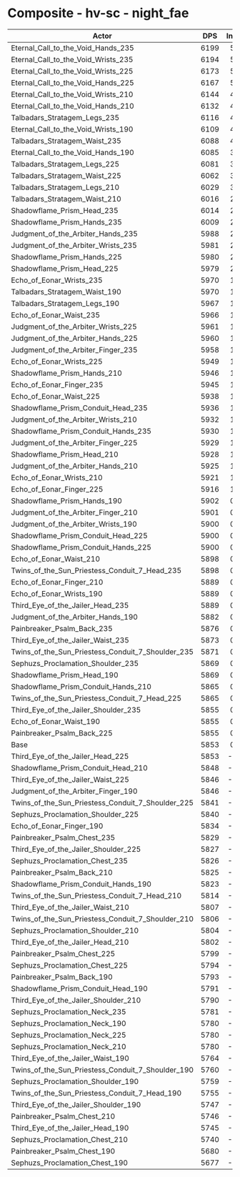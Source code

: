 # Composite - hv-sc - night_fae
| Actor | DPS | Increase |
|---|:---:|:---:|
|Eternal_Call_to_the_Void_Hands_235|6199|5.90%|
|Eternal_Call_to_the_Void_Wrists_235|6194|5.81%|
|Eternal_Call_to_the_Void_Wrists_225|6173|5.45%|
|Eternal_Call_to_the_Void_Hands_225|6167|5.36%|
|Eternal_Call_to_the_Void_Wrists_210|6144|4.96%|
|Eternal_Call_to_the_Void_Hands_210|6132|4.75%|
|Talbadars_Stratagem_Legs_235|6116|4.48%|
|Eternal_Call_to_the_Void_Wrists_190|6109|4.36%|
|Talbadars_Stratagem_Waist_235|6088|4.01%|
|Eternal_Call_to_the_Void_Hands_190|6085|3.95%|
|Talbadars_Stratagem_Legs_225|6081|3.89%|
|Talbadars_Stratagem_Waist_225|6062|3.55%|
|Talbadars_Stratagem_Legs_210|6029|3.00%|
|Talbadars_Stratagem_Waist_210|6016|2.78%|
|Shadowflame_Prism_Head_235|6014|2.74%|
|Shadowflame_Prism_Hands_235|6009|2.66%|
|Judgment_of_the_Arbiter_Hands_235|5988|2.30%|
|Judgment_of_the_Arbiter_Wrists_235|5981|2.17%|
|Shadowflame_Prism_Hands_225|5980|2.16%|
|Shadowflame_Prism_Head_225|5979|2.15%|
|Echo_of_Eonar_Wrists_235|5970|1.99%|
|Talbadars_Stratagem_Waist_190|5970|1.98%|
|Talbadars_Stratagem_Legs_190|5967|1.94%|
|Echo_of_Eonar_Waist_235|5966|1.92%|
|Judgment_of_the_Arbiter_Wrists_225|5961|1.84%|
|Judgment_of_the_Arbiter_Hands_225|5960|1.81%|
|Judgment_of_the_Arbiter_Finger_235|5958|1.79%|
|Echo_of_Eonar_Wrists_225|5949|1.64%|
|Shadowflame_Prism_Hands_210|5946|1.58%|
|Echo_of_Eonar_Finger_235|5945|1.56%|
|Echo_of_Eonar_Waist_225|5938|1.44%|
|Shadowflame_Prism_Conduit_Head_235|5936|1.42%|
|Judgment_of_the_Arbiter_Wrists_210|5932|1.34%|
|Shadowflame_Prism_Conduit_Hands_235|5930|1.31%|
|Judgment_of_the_Arbiter_Finger_225|5929|1.29%|
|Shadowflame_Prism_Head_210|5928|1.27%|
|Judgment_of_the_Arbiter_Hands_210|5925|1.22%|
|Echo_of_Eonar_Wrists_210|5921|1.15%|
|Echo_of_Eonar_Finger_225|5916|1.08%|
|Shadowflame_Prism_Hands_190|5902|0.84%|
|Judgment_of_the_Arbiter_Finger_210|5901|0.81%|
|Judgment_of_the_Arbiter_Wrists_190|5900|0.80%|
|Shadowflame_Prism_Conduit_Head_225|5900|0.80%|
|Shadowflame_Prism_Conduit_Hands_225|5900|0.80%|
|Echo_of_Eonar_Waist_210|5898|0.77%|
|Twins_of_the_Sun_Priestess_Conduit_7_Head_235|5898|0.75%|
|Echo_of_Eonar_Finger_210|5889|0.60%|
|Echo_of_Eonar_Wrists_190|5889|0.60%|
|Third_Eye_of_the_Jailer_Head_235|5889|0.60%|
|Judgment_of_the_Arbiter_Hands_190|5882|0.49%|
|Painbreaker_Psalm_Back_235|5876|0.38%|
|Third_Eye_of_the_Jailer_Waist_235|5873|0.34%|
|Twins_of_the_Sun_Priestess_Conduit_7_Shoulder_235|5871|0.30%|
|Sephuzs_Proclamation_Shoulder_235|5869|0.27%|
|Shadowflame_Prism_Head_190|5869|0.26%|
|Shadowflame_Prism_Conduit_Hands_210|5865|0.20%|
|Twins_of_the_Sun_Priestess_Conduit_7_Head_225|5865|0.19%|
|Third_Eye_of_the_Jailer_Shoulder_235|5855|0.03%|
|Echo_of_Eonar_Waist_190|5855|0.03%|
|Painbreaker_Psalm_Back_225|5855|0.03%|
|Base|5853|0.00%|
|Third_Eye_of_the_Jailer_Head_225|5853|-0.01%|
|Shadowflame_Prism_Conduit_Head_210|5848|-0.09%|
|Third_Eye_of_the_Jailer_Waist_225|5846|-0.12%|
|Judgment_of_the_Arbiter_Finger_190|5846|-0.13%|
|Twins_of_the_Sun_Priestess_Conduit_7_Shoulder_225|5841|-0.21%|
|Sephuzs_Proclamation_Shoulder_225|5840|-0.23%|
|Echo_of_Eonar_Finger_190|5834|-0.34%|
|Painbreaker_Psalm_Chest_235|5829|-0.42%|
|Third_Eye_of_the_Jailer_Shoulder_225|5827|-0.45%|
|Sephuzs_Proclamation_Chest_235|5826|-0.47%|
|Painbreaker_Psalm_Back_210|5825|-0.49%|
|Shadowflame_Prism_Conduit_Hands_190|5823|-0.53%|
|Twins_of_the_Sun_Priestess_Conduit_7_Head_210|5814|-0.68%|
|Third_Eye_of_the_Jailer_Waist_210|5807|-0.79%|
|Twins_of_the_Sun_Priestess_Conduit_7_Shoulder_210|5806|-0.81%|
|Sephuzs_Proclamation_Shoulder_210|5804|-0.85%|
|Third_Eye_of_the_Jailer_Head_210|5802|-0.88%|
|Painbreaker_Psalm_Chest_225|5799|-0.94%|
|Sephuzs_Proclamation_Chest_225|5794|-1.01%|
|Painbreaker_Psalm_Back_190|5793|-1.03%|
|Shadowflame_Prism_Conduit_Head_190|5791|-1.07%|
|Third_Eye_of_the_Jailer_Shoulder_210|5790|-1.08%|
|Sephuzs_Proclamation_Neck_235|5781|-1.23%|
|Sephuzs_Proclamation_Neck_190|5780|-1.25%|
|Sephuzs_Proclamation_Neck_225|5780|-1.25%|
|Sephuzs_Proclamation_Neck_210|5780|-1.26%|
|Third_Eye_of_the_Jailer_Waist_190|5764|-1.52%|
|Twins_of_the_Sun_Priestess_Conduit_7_Shoulder_190|5760|-1.59%|
|Sephuzs_Proclamation_Shoulder_190|5759|-1.61%|
|Twins_of_the_Sun_Priestess_Conduit_7_Head_190|5755|-1.67%|
|Third_Eye_of_the_Jailer_Shoulder_190|5747|-1.82%|
|Painbreaker_Psalm_Chest_210|5746|-1.83%|
|Third_Eye_of_the_Jailer_Head_190|5745|-1.85%|
|Sephuzs_Proclamation_Chest_210|5740|-1.93%|
|Painbreaker_Psalm_Chest_190|5680|-2.96%|
|Sephuzs_Proclamation_Chest_190|5677|-3.01%|
